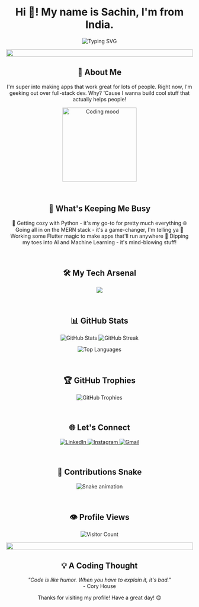 <h1 align="center">Hi 👋! My name is Sachin, I'm from India.</h1>

<p align="center">
  <img src="https://readme-typing-svg.herokuapp.com?font=Fira+Code&pause=1000&color=2196F3&center=true&vCenter=true&width=435&lines=Aspiring+Full-Stack+Developer;Python+%7C+MERN+%7C+Flutter+Explorer;Building+Secure+%26+Scalable+Apps" alt="Typing SVG" />
</p>

<p align="center">
  <img src="https://i.imgur.com/dBaSKWF.gif" height="20" width="100%">
</p>

<h2 align="center">🌟 About Me</h2>

<p align="center">
  I'm super into making apps that work great for lots of people. Right now, I'm geeking out over full-stack dev. Why? 'Cause I wanna build cool stuff that actually helps people!
</p>

<p align="center">
  <img src="https://gifsec.com/wp-content/uploads/2022/10/cute-anime-boy-7.gif" height="200" alt="Coding mood" />
</p>

<br>

<h2 align="center">🚀 What's Keeping Me Busy</h2>

<p align="center">
  🐍 Getting cozy with Python - it's my go-to for pretty much everything
  🌐 Going all in on the MERN stack - it's a game-changer, I'm telling ya
  📱 Working some Flutter magic to make apps that'll run anywhere
  🧠 Dipping my toes into AI and Machine Learning - it's mind-blowing stuff!
</p>

<br>

<h2 align="center">🛠️ My Tech Arsenal</h2>

<p align="center">
  <img src="https://skillicons.dev/icons?i=python,javascript,react,nodejs,express,mongodb,html,css,flutter,dart,cpp,c,linux,git,mysql,php&perline=8" />
</p>

<br>

<h2 align="center">📊 GitHub Stats</h2>

<p align="center">
  <img src="https://github-readme-stats.vercel.app/api?username=chinxcode&show_icons=true&theme=radical" alt="GitHub Stats" />
  <img src="https://github-readme-streak-stats.herokuapp.com/?user=chinxcode&theme=radical" alt="GitHub Streak" />
</p>

<p align="center">
  <img src="https://github-readme-stats.vercel.app/api/top-langs/?username=chinxcode&layout=compact&theme=radical" alt="Top Languages" />
</p>

<br>

<h2 align="center">🏆 GitHub Trophies</h2>

<p align="center">
  <img src="https://github-profile-trophy.vercel.app/?username=chinxcode&theme=darkhub&no-frame=true&margin-w=15" alt="GitHub Trophies" />
</p>

<br>

<h2 align="center">🌐 Let's Connect</h2>

<p align="center">
  <a href="https://www.linkedin.com/in/sachin11175/">
    <img src="https://img.shields.io/badge/-LinkedIn-0077B5?style=for-the-badge&logo=linkedin&logoColor=white" alt="LinkedIn" />
  </a>
<!--   <a href="https://twitter.com/yourusername">
    <img src="https://img.shields.io/badge/-Twitter-1DA1F2?style=for-the-badge&logo=twitter&logoColor=white" alt="Twitter" />
  </a> -->
  <a href="https://www.instagram.com/sachin11175/">
    <img src="https://img.shields.io/badge/-Instagram-E4405F?style=for-the-badge&logo=instagram&logoColor=white" alt="Instagram" />
  </a>
  <a href="mailto:sachinxcode@gmail.com">
    <img src="https://img.shields.io/badge/-Gmail-D14836?style=for-the-badge&logo=gmail&logoColor=white" alt="Gmail" />
  </a>
</p>

<br>

<h2 align="center">🐍 Contributions Snake</h2>

<p align="center">
  <img src="https://raw.githubusercontent.com/chinxcode/chinxcode/output/snake.svg" alt="Snake animation" />
</p>

<br>

<h2 align="center">👁️ Profile Views</h2>

<p align="center">
  <img src="https://profile-counter.glitch.me/chinxcode/count.svg" alt="Visitor Count" />
</p>

<p align="center">
  <img src="https://i.imgur.com/dBaSKWF.gif" height="20" width="100%">
</p>

<h2 align="center">💡 A Coding Thought</h2>

<p align="center">
  <i>"Code is like humor. When you have to explain it, it's bad."</i><br>
  - Cory House
</p>

<p align="center">
  Thanks for visiting my profile! Have a great day! 😊
</p>
